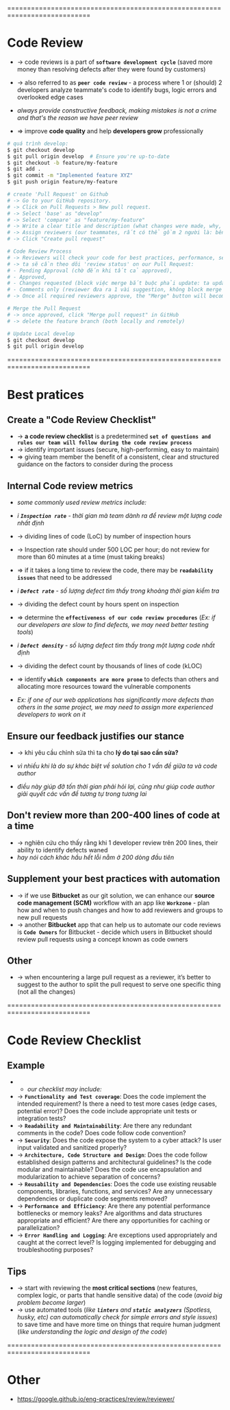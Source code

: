 ===========================================================================
# Code Review
* -> code reviews is a part of **`software development cycle`** (saved more money than resolving defects after they were found by customers)
* -> also referred to as **`peer code review`** - a process where 1 or (should) 2 developers analyze teammate's code to identify bugs, logic errors and overlooked edge cases

* _always provide constructive feedback, making mistakes is not a crime and that's the reason we have peer review_
* => improve **code quality** and help **developers grow** professionally

```bash - Example: from 'feature' branch to 'develop' branch in project using GitHub with GitFlow
# quá trình develop:
$ git checkout develop
$ git pull origin develop  # Ensure you're up-to-date
$ git checkout -b feature/my-feature
$ git add .
$ git commit -m "Implemented feature XYZ"
$ git push origin feature/my-feature

# create 'Pull Request' on Github
# -> Go to your GitHub repository.
# -> Click on Pull Requests > New pull request.
# -> Select 'base' as "develop"
# -> Select 'compare' as "feature/my-feature"
# -> Write a clear title and description (what changes were made, why, any dependencies).
# -> Assign reviewers (our teammates, rất có thể gồm 2 người là: bên khách hàng, bên team mình)
# -> Click "Create pull request"

# Code Review Process
# -> Reviewers will check your code for best practices, performance, security, and correctness.
# -> ta sẽ cần theo dõi 'review status' on our Pull Request: 
# - Pending Approval (chờ đến khi tất cả approved), 
# - Approved, 
# - Changes requested (block việc merge bắt buộc phải update: ta update code, commit và push lại vào current Pull Request để reviewer review lại lần nữa), 
# - Comments only (reviewer đưa ra 1 vài suggestion, không block merge nhưng ta nên review/trả lời comment, mention reviewer by @reviewer-name)
# -> Once all required reviewers approve, the "Merge" button will become active

# Merge the Pull Request
# -> once approved, click "Merge pull request" in GitHub
# -> delete the feature branch (both locally and remotely)

# Update Local develop
$ git checkout develop
$ git pull origin develop
```

===========================================================================
# Best pratices

## Create a "Code Review Checklist"
* -> **a code review checklist** is a predetermined **`set of questions and rules our team will follow during the code review process`**
* -> identify important issues (secure, high-performing, easy to maintain)
* => giving team member the benefit of a consistent, clear and structured guidance on the factors to consider during the process

## Internal Code review metrics
* _some commonly used review metrics include:_

* _i **`Inspection rate`** - thời gian mà team dành ra để review một lượng code nhất định_
* -> dividing lines of code (LoC) by number of inspection hours
* -> Inspection rate should under 500 LOC per hour; do not review for more than 60 minutes at a time (must taking breaks)
* => if it takes a long time to review the code, there may be **`readability issues`** that need to be addressed

* _i **`Defect rate`** - số lượng defect tìm thấy trong khoảng thời gian kiểm tra_
* -> dividing the defect count by hours spent on inspection
* => determine the **`effectiveness of our code review procedures`** (_Ex: if our developers are slow to find defects, we may need better testing tools_)

* _i **`Defect density`** - số lượng defect tìm thấy trong một lượng code nhất định_
* -> dividing the defect count by thousands of lines of code (kLOC)
* => identify **`which components are more prone`** to defects than others and allocating more resources toward the vulnerable components
* _Ex: if one of our web applications has significantly more defects than others in the same project, we may need to assign more experienced developers to work on it_

## Ensure our feedback justifies our stance 
* -> khi yêu cầu chỉnh sửa thì ta cho **lý do tại sao cần sửa?**

* _vì nhiều khi là do sự khác biệt về solution cho 1 vấn đề giữa ta và code author_
* _điều này giúp đỡ tốn thời gian phải hỏi lại, cũng như giúp code author giải quyết các vấn đề tương tự trong tương lai_

## Don't review more than 200-400 lines of code at a time
* -> nghiên cứu cho thấy rằng khi 1 developer review trên 200 lines, their ability to identify defects waned 
* _hay nói cách khác hầu hết lỗi nằm ở 200 dòng đầu tiên_

## Supplement your best practices with automation
* -> if we use **Bitbucket** as our git solution, we can enhance our **source code management (SCM)** workflow with an app like **`Workzone`** - plan how and when to push changes and how to add reviewers and groups to new pull requests
* -> another **Bitbucket** app that can help us to automate our code reviews is **`Code Owners`** for Bitbucket - decide which users in Bitbucket should review pull requests using a concept known as code owners

## Other
* -> when encountering a large pull request as a reviewer, it’s better to suggest to the author to split the pull request to serve one specific thing (not all the changes)

===========================================================================
# Code Review Checklist

## Example
* * _our checklist may include:_ 
* -> **`Functionality and Test coverage`**: Does the code implement the intended requirement? Is there a need to test more cases (edge cases, potential error)? Does the code include appropriate unit tests or integration tests?
* -> **`Readability and Maintainability`**: Are there any redundant comments in the code? Does code follow code convention?
* -> **`Security`**: Does the code expose the system to a cyber attack? Is user input validated and sanitized properly?
* -> **`Architecture, Code Structure and Design`**: Does the code follow established design patterns and architectural guidelines? Is the code modular and maintainable? Does the code use encapsulation and modularization to achieve separation of concerns?
* -> **`Reusability and Dependencies`**: Does the code use existing reusable components, libraries, functions, and services? Are any unnecessary dependencies or duplicate code segments removed?
* -> **`Performance and Efficiency`**: Are there any potential performance bottlenecks or memory leaks? Are algorithms and data structures appropriate and efficient? Are there any opportunities for caching or parallelization?
* -> **`Error Handling and Logging`**: Are exceptions used appropriately and caught at the correct level? Is logging implemented for debugging and troubleshooting purposes?

## Tips
* -> start with reviewing the **most critical sections** (new features, complex logic, or parts that handle sensitive data) of the code (_avoid big problem become larger_)
* -> use automated tools (_like **`linters`** and **`static analyzers`** (Spotless, husky, etc) can automatically check for simple errors and style issues_) to save time and have more time on things that require human judgment (_like understanding the logic and design of the code_)

===========================================================================
# Other
* https://google.github.io/eng-practices/review/reviewer/
